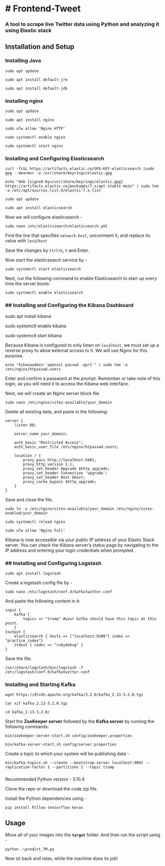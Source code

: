 # # Frontend-Tweet

### A tool to scrape live Twitter data using Python and analyzing it using Elastic stack

##  Installation and Setup

### Installing Java

    sudo apt update

    sudo apt install default-jre

    sudo apt install default-jdk
    
### Installing nginx

    sudo apt update
    
    sudo apt install nginx
    
    sudo ufw allow 'Nginx HTTP'
    
    sudo systemctl enable nginx
    
    sudo systemctl start nginx

### Installing and Configuring Elasticsearch

    curl -fsSL https://artifacts.elastic.co/GPG-KEY-elasticsearch |sudo gpg --dearmor -o /usr/share/keyrings/elastic.gpg
    
    echo "deb [signed-by=/usr/share/keyrings/elastic.gpg] https://artifacts.elastic.co/packages/7.x/apt stable main" | sudo tee -a /etc/apt/sources.list.d/elastic-7.x.list
    
    sudo apt update
    
    sudo apt install elasticsearch

Now we will configure elasticsearch - 

    sudo nano /etc/elasticsearch/elasticsearch.yml

Find the line that specifies `network.host`, uncomment it, and replace its value with `localhost`

Save the changes by `Ctrl+X`, `Y` and Enter. 

Now start the elasticsearch service by - 

    sudo systemctl start elasticsearch

Next, run the following command to enable Elasticsearch to start up every time the server boots:

    sudo systemctl enable elasticsearch

### ## Installing and Configuring the Kibana Dashboard

sudo apt install kibana

sudo systemctl enable kibana

sudo systemctl start kibana

Because Kibana is configured to only listen on `localhost`, we must set up a reverse proxy to allow external access to it. We will use Nginx for this purpose.

    echo "kibanaadmin:`openssl passwd -apr1`" | sudo tee -a /etc/nginx/htpasswd.users

Enter and confirm a password at the prompt. Remember or take note of this login, as you will need it to access the Kibana web interface.

Next, we will create an Nginx server block file.

    sudo nano /etc/nginx/sites-available/your_domain

Delete all existing data, and paste in the following:

    server {
        listen 80;
    
        server_name your_domain;
    
        auth_basic "Restricted Access";
        auth_basic_user_file /etc/nginx/htpasswd.users;
    
        location / {
            proxy_pass http://localhost:5601;
            proxy_http_version 1.1;
            proxy_set_header Upgrade $http_upgrade;
            proxy_set_header Connection 'upgrade';
            proxy_set_header Host $host;
            proxy_cache_bypass $http_upgrade;
        }
    }

Save and close the file.

    sudo ln -s /etc/nginx/sites-available/your_domain /etc/nginx/sites-enabled/your_domain
    
    sudo systemctl reload nginx
    
    sudo ufw allow 'Nginx Full'

Kibana is now accessible via your public IP address of your Elastic Stack server. You can check the Kibana server’s status page by navigating to the IP address and entering your login credentials when prompted.

### ## Installing and Configuring Logstash

    sudo apt install logstash

Create a logstash config file by - 

    sudo nano /etc/logstash/conf.d/kafkatwitter.conf

And paste the following content in it:

    input {
        kafka {
            topics => "trump" #your kafka should have this topic at this point.
        }
    }output {
        elasticsearch { hosts => ["localhost:9200"] index =>    "practice_index"}
        stdout { codec => "rubydebug" }
    }

Save the file.

    /usr/share/logstash/bin/logstash -f /etc/logstash/conf.d/kafkatwitter.conf

### Installing and Starting Kafka

    wget https://dlcdn.apache.org/kafka/3.2.0/kafka_2.13-3.2.0.tgz
    
    tar xzf kafka_2.13-3.2.0.tgz
    
    cd kafka_2.13-3.2.0/

Start the **ZooKeeper server** followed by the **Kafka server** by running the following commands:

    bin/zookeeper-server-start.sh config/zookeeper.properties

    bin/kafka-server-start.sh config/server.properties

Create a topic to which your system will be publishing data - 

    bin/kafka-topics.sh --create --bootstrap-server localhost:9092 --replication-factor 1 --partitions 1 --topic trump

### 
Recommended Python version - 3.10.4

Clone the repo or download the code zip file.

Install the Python dependencies using - 

    pip install Pillow tensorflow keras

## Usage

Move all of your images into the **`target`** folder.
And then run the script using - 

    python .\predict_TM.py

Now sit back and relax, while the machine does its job!

